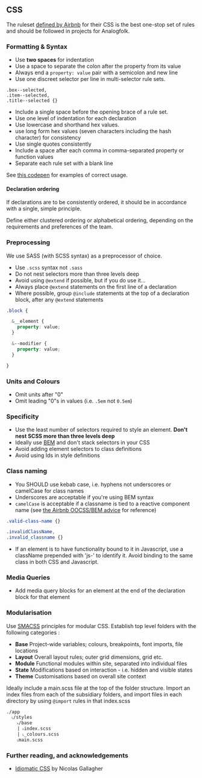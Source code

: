 ## CSS

The ruleset [defined by Airbnb][airbnb-css] for their CSS is the best one-stop
set of rules and should be followed in projects for Analogfolk.

### Formatting & Syntax

- Use **two spaces** for indentation
- Use a space to separate the colon after the property from its value
- Always end a `property: value` pair with a semicolon and new line
- Use one discreet selector per line in multi-selector rule sets.
```
.box--selected,
.item--selected,
.title--selected {}
```
- Include a single space before the opening brace of a rule set.
- Use one level of indentation for each declaration
- Use lowercase and shorthand hex values.
- use long form hex values (seven characters including the hash character) for consistency
- Use single quotes consistently
- Include a space after each comma in comma-separated property or function values
- Separate each rule set with a blank line

See [this codepen][codepen1] for examples of correct usage.


#### Declaration ordering

If declarations are to be consistently ordered, it should be in
accordance with a single, simple principle.

Define either clustered ordering or alphabetical ordering, depending on
the requirements and preferences of the team.


### Preprocessing

We use SASS (with SCSS syntax) as a preprocessor of choice.

- Use `.scss` syntax not `.sass`
- Do not nest selectors more than three levels deep
- Avoid using `@extend` if possible, but if you do use it...
- Always place `@extend` statements on the first line of a declaration
- Where possible, group `@include` statements at the top of a
declaration block, after any `@extend` statements

```scss
.block {

  &__element {
    property: value;
  }

  &--modifier {
    property: value;
  }

}
```

### Units and Colours

- Omit units after "0"
- Omit leading "0"s in values (i.e. `.5em` not `0.5em`)


### Specificity

- Use the least number of selectors required to style an element. **Don't nest SCSS more than three levels deep**
- Ideally use [BEM][bem-101] and don't stack selectors in your CSS
- Avoid adding element selectors to class definitions
- Avoid using Ids in style definitions


### Class naming

- You SHOULD use kebab case, i.e. hyphens not underscores or camelCase for class names
- Underscores are acceptable if you're using BEM syntax
- `camelCase` is acceptable if a classname is tied to a reactive component name (see [the Airbnb OOCSS/BEM advice][airbnb-oocss] for reference)

```scss
.valid-class-name {}

.invalidClassName,
.invalid_classname {}
```

- If an element is to have functionality bound to it in Javascript, use a 
  className prepended with 'js-' to identify it. Avoid binding to the same
  class in both CSS and Javascript.

### Media Queries

- Add media query blocks for an element at the end of the declaration
block for that element


### Modularisation

Use [SMACSS][smacss] principles for modular CSS. Establish top level
folders with the following categories :

- **Base**
  Project-wide variables; colours, breakpoints, font imports, file locations
- **Layout**
  Overall layout rules; outer grid dimensions, grid etc.
- **Module**
  Functional modules within site, separated into individual files
- **State**
  Modifications based on interaction - i.e. hidden and visible states
- **Theme**
  Customisations based on overall site context

Ideally include a main.scss file at the top of the folder structure.
Import an index files from each of the subsidiary folders, and import
files in each directory by using `@import` rules in that index.scss

```
./app
  ˪/styles
    ˫/base
    | ˫index.scss
    | ˪_colours.scss
    ˪main.scss
```

### Further reading, and acknowledgements

- [Idiomatic CSS][idiomatic] by Nicolas Gallagher

[airbnb-css]: https://github.com/airbnb/css
[codepen1]: http://codepen.io/gwawr/pen/VaROdB
[bem-101]: https://css-tricks.com/bem-101/
[airbnb-oocss]: https://github.com/airbnb/css#oocss-and-bem
[smacss]: https://smacss.com/book/categorizing
[idiomatic]: https://github.com/necolas/idiomatic-css
